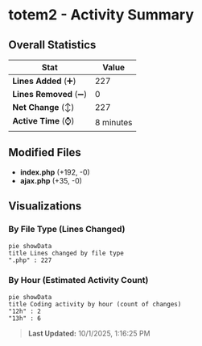# totem2 - Activity Summary 

## Overall Statistics

| Stat                   | Value                                                             |
| ---------------------- | ----------------------------------------------------------------- |
| **Lines Added** (➕)   | 227                                          |
| **Lines Removed** (➖) | 0                                        |
| **Net Change** (↕)    | 227                |
| **Active Time** (⌚)   | 8 minutes |


## Modified Files
- **index.php** (+192, -0)
- **ajax.php** (+35, -0)

## Visualizations

### By File Type (Lines Changed)

```mermaid
pie showData
title Lines changed by file type
".php" : 227
```

### By Hour (Estimated Activity Count)

```mermaid
pie showData
title Coding activity by hour (count of changes)
"12h" : 2
"13h" : 6
```


> **Last Updated:** 10/1/2025, 1:16:25 PM